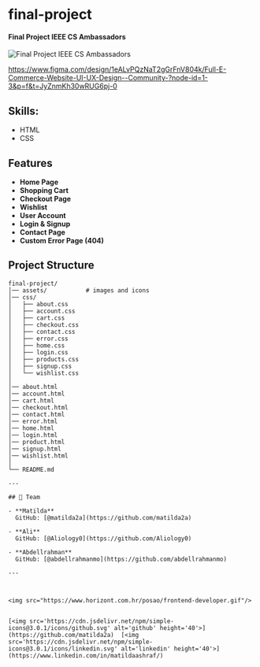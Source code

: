 # final-project
####  Final Project IEEE CS Ambassadors
![ Final Project IEEE CS Ambassadors](https://i.ibb.co/p6wyzHfk/Web-Mockup-8.png)

https://www.figma.com/design/1eALvPQzNaT2gGrFnV804k/Full-E-Commerce-Website-UI-UX-Design--Community-?node-id=1-3&p=f&t=JyZnmKh30wRUG6pj-0

## Skills: 
  * HTML
  * CSS

##  Features
-  **Home Page**
-  **Shopping Cart**
-  **Checkout Page** 
-  **Wishlist**
-  **User Account**
-  **Login & Signup**
-  **Contact Page**
-  **Custom Error Page (404)**

##  Project Structure

```plaintext
final-project/
│── assets/           # images and icons
│── css/             
│   ├── about.css
│   ├── account.css
│   ├── cart.css
│   ├── checkout.css
│   ├── contact.css
│   ├── error.css
│   ├── home.css
│   ├── login.css
│   ├── products.css
│   ├── signup.css
│   └── wishlist.css
│
│── about.html
│── account.html
│── cart.html
│── checkout.html
│── contact.html
│── error.html
│── home.html
│── login.html
│── product.html
│── signup.html
│── wishlist.html
│
└── README.md

---

## 👥 Team

- **Matilda**  
  GitHub: [@matilda2a](https://github.com/matilda2a)  

- **Ali**  
  GitHub: [@Aliology0](https://github.com/Aliology0)  

- **Abdellrahman**  
  GitHub: [@abdellrahmanmo](https://github.com/abdellrahmanmo)  

---



<img src="https://www.horizont.com.hr/posao/frontend-developer.gif"/>


[<img src='https://cdn.jsdelivr.net/npm/simple-icons@3.0.1/icons/github.svg' alt='github' height='40'>](https://github.com/matilda2a)  [<img src='https://cdn.jsdelivr.net/npm/simple-icons@3.0.1/icons/linkedin.svg' alt='linkedin' height='40'>](https://www.linkedin.com/in/matildaashraf/)  





